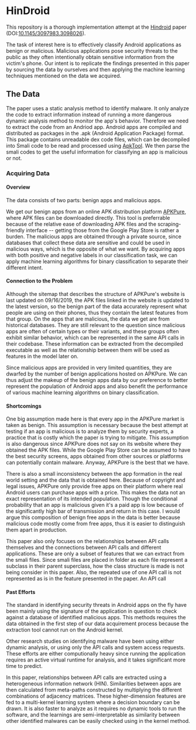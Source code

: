 # HinDroid

This repository is a thorough implementation attempt at the [Hindroid](https://www.cse.ust.hk/~yqsong/papers/2017-KDD-HINDROID.pdf) paper (DOI:[10.1145/3097983.3098026](https://doi.org/10.1145/3097983.3098026)).

The task of interest here is to effectively classify Android applications as benign or malicious. Malicious applications pose security threats to the public as they often intentionally obtain sensitive information from the victim's phone. Our intent is to replicate the findings presented in this paper by sourcing the data by ourselves and then applying the machine learning techniques mentioned on the data we acquired.

## The Data

The paper uses a static analysis method to identify malware. It only analyze the code to extract information instead of running a more dangerous dynamic analysis method to monitor the app's behavior. Therefore we need to extract the code from an Andriod app. Android apps are compiled and distributed as packages in the .apk (Android Application Package) format. This package contains unreadable dex code files, which can be decompiled into Smali code to be read and processed using [ApkTool](https://ibotpeaches.github.io/Apktool/). We then parse the smali codes to get the useful information for classifying an app is malicious or not.

### Acquiring Data

#### Overview

The data consists of two parts: benign apps and malicious apps.

We get our benign apps from an online APK distribution platform [APKPure](https://apkpure.com), where APK files can be downloaded directly. This tool is preferrable because of the relative ease of downloading APK files and the scraping-friendly interface -- getting those from the Google Play Store is rather a burden. The malicious apps are obtained through a private source, since databases that collect these data are sensitive and could be used in malicious ways, which is the opposite of what we want. By acquiring apps with both positive and negative labels in our classification task, we can apply machine learning algorithms for binary classification to separate their different intent.

#### Connection to the Problem

Although the sitemap that describes the structure of APKPure's website is last updated on 09/16/2019, the APK files linked in the website is updated to the latest version, so the benign part of the data accurately represent what people are using on their phones, thus they contain the latest features from that group. On the apps that are malicious, the data we get are from historical databases. They are still relevant to the question since malicious apps are often of certain types or their variants, and these groups often exhibit similar behavior, which can be represented in the same API calls in their codebase. These information can be extracted from the decompiled executable as well as the relationship between them will be used as features in the model later on.

Since malicious apps are provided in very limited quantities, they are dwarfed by the number of benign applications hosted on APKPure. We can thus adjust the makeup of the benign apps data by our preference to better represent the population of Android apps and also benefit the performance of various machine learning algorithms on binary classification.

#### Shortcomings

One big assumption made here is that every app in the APKPure market is taken as benign. This assumption is necessary because the best attempt at testing if an app is malicious is to analyze them by security experts, a practice that is costly which the paper is trying to mitigate. This assumption is also dangerous since APKPure does not say on its website where they obtained the APK files. While the Google Play Store can be assumed to have the best security screens, apps obtained from other sources or platforms can potentially contain malware. Anyway, APKPure is the best that we have.

There is also a small inconsistency between the app formation in the real world setting and the data that is obtained here. Because of copyright and legal issues, APKPure only provide free apps on their platform where real Android users can purchase apps with a price. This makes the data not an exact representation of its intended population. Though the conditional probability that an app is malicious given it's a paid app is low because of the significantly high bar of transmission and return in this case. I would argue this composition of benign free apps in the data is better because malicious code mostly come from free apps, thus it is easier to distinguish them apart in production.

This paper also only focuses on the relationships between API calls themselves and the connections between API calls and different applications. These are only a subset of features that we can extract from the smali files. Since smali files are placed in folder as each file represent a subclass in their parent superclass, how the class structure is made is not being consider in this paper. Also, the repeated use of one API call is not represented as is in the feature presented in the paper. An API call

#### Past Efforts

The standard in identifying security threats in Android apps on the fly have been mainly using the signature of the application in question to check against a database of identified malicious apps. This methods requires the data obtained in the first step of our data acquirement process because the extraction tool cannot run on the Android kernel.

Other research studies on identifying malware have been using either dynamic analysis, or using only the API calls and system access requests. These efforts are either computionally heavy since running the application requires an active virtual runtime for analysis, and it takes significant more time to predict.

In this paper, relationships between API calls are extracted using a heterogeneous information network (HIN). Similarities between apps are then calculated from meta-paths constructed by multiplying the different combinations of adjacency matrices. These higher-dimension features are fed to a multi-kernel learning system where a decision boundary can be drawn. It is also faster to analyze as it requires no dynamic tools to run the software, and the learnings are semi-interpretable as similarity between other identified malwares can be easily checked using in the kernel method.

<!-- ### Ingesting Data -->
